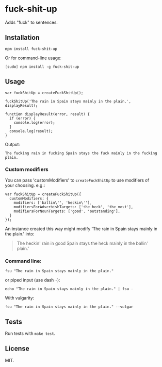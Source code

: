 fuck-shit-up
==================

Adds "fuck" to sentences.

Installation
------------

    npm install fuck-shit-up

Or for command-line usage:

    [sudo] npm install -g fuck-shit-up

Usage
-----

    var fuckShitUp = createFuckShitUp();

    fuckShitUp('The rain in Spain stays mainly in the plain.', displayResult);

    function displayResult(error, result) {
      if (error) {
        console.log(error);
      }
      console.log(result);
    }

Output:

    The fucking rain in fucking Spain stays the fuck mainly in the fucking plain.

### Custom modifiers

You can pass 'customModifiers' to `createFuckShitUp` to use modifiers of your choosing. e.g.:

    var fuckShitUp = createFuckShitUp({
      customModifiers: {
        modifiers: ['ballin\'', 'heckin\''],
        modifiersForAdverbishTargets: ['the heck', 'the most'],
        modifiersForNounTargets: ['good', 'outstanding'],
      }
    });

An instance created this way might modify 'The rain in Spain stays mainly in the plain.' into:

> The heckin' rain in good Spain stays the heck mainly in the ballin' plain.'

### Command line:

    fsu "The rain in Spain stays mainly in the plain."

or piped input (use dash `-`):

    echo "The rain in Spain stays mainly in the plain." | fsu -

With vulgarity:

    fsu "The rain in Spain stays mainly in the plain." --vulgar

Tests
-----

Run tests with `make test`.

License
-------

MIT.
